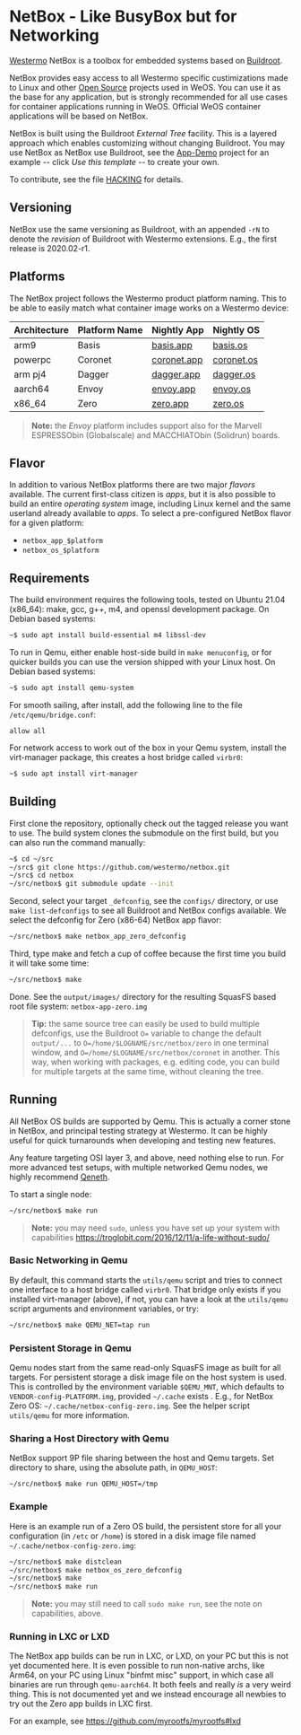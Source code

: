 NetBox - Like BusyBox but for Networking
========================================

[Westermo][] NetBox is a toolbox for embedded systems based on [Buildroot][].

NetBox provides easy access to all Westermo specific custimizations made to
Linux and other [Open Source][] projects used in WeOS.  You can use it as
the base for any application, but is strongly recommended for all use cases
for container applications running in WeOS.  Official WeOS container
applications will be based on NetBox.

NetBox is built using the Buildroot *External Tree* facility.  This is a
layered approach which enables customizing without changing Buildroot.
You may use NetBox as NetBox use Buildroot, see the [App-Demo][] project
for an example -- click *Use this template* -- to create your own.

To contribute, see the file [HACKING][] for details.


Versioning
----------

NetBox use the same versioning as Buildroot, with an appended `-rN` to
denote the *revision* of Buildroot with Westermo extensions.  E.g., the
first release is 2020.02-r1.


Platforms
---------

The NetBox project follows the Westermo product platform naming.  This to
be able to easily match what container image works on a Westermo device:

| **Architecture** | **Platform Name** | **Nightly App** | **Nightly OS** |
|------------------|-------------------|-----------------|----------------|
| arm9             | Basis             | [basis.app][]   | [basis.os][]   |
| powerpc          | Coronet           | [coronet.app][] | [coronet.os][] |
| arm pj4          | Dagger            | [dagger.app][]  | [dagger.os][]   |
| aarch64          | Envoy             | [envoy.app][]   | [envoy.os][]   |
| x86_64           | Zero              | [zero.app][]    | [zero.os][]    |

> **Note:** the *Envoy* platform includes support also for the Marvell
> ESPRESSObin (Globalscale) and MACCHIATObin (Solidrun) boards.


Flavor
------

In addition to various NetBox platforms there are two major *flavors*
available.  The current first-class citizen is *apps*, but it is also
possible to build an entire *operating system* image, including Linux
kernel and the same userland already available to *apps*.  To select
a pre-configured NetBox flavor for a given platform:

- `netbox_app_$platform`
- `netbox_os_$platform`


Requirements
------------

The build environment requires the following tools, tested on Ubuntu
21.04 (x86_64): make, gcc, g++, m4, and openssl development package.
On Debian based systems:

```sh
~$ sudo apt install build-essential m4 libssl-dev
```

To run in Qemu, either enable host-side build in `make menuconfig`, or
for quicker builds you can use the version shipped with your Linux host.
On Debian based systems:

```sh
~$ sudo apt install qemu-system
```

For smooth sailing, after install, add the following line to the file
`/etc/qemu/bridge.conf`:

```ApacheConf
allow all
```

For network access to work out of the box in your Qemu system, install
the virt-manager package, this creates a host bridge called `virbr0`:

```sh
~$ sudo apt install virt-manager
```


Building
--------

First clone the repository, optionally check out the tagged release you
want to use.  The build system clones the submodule on the first build,
but you can also run the command manually:

```sh
~$ cd ~/src
~/src$ git clone https://github.com/westermo/netbox.git
~/src$ cd netbox
~/src/netbox$ git submodule update --init
```

Second, select your target `_defconfig`, see the `configs/` directory,
or use `make list-defconfigs` to see all Buildroot and NetBox configs
available.  We select the defconfig for Zero (x86-64) NetBox app flavor:

```sh
~/src/netbox$ make netbox_app_zero_defconfig
```

Third, type make and fetch a cup of coffee because the first time you
build it will take some time:

```sh
~/src/netbox$ make
```

Done.  See the `output/images/` directory for the resulting SquasFS
based root file system: `netbox-app-zero.img`

> **Tip:** the same source tree can easily be used to build multiple
>   defconfigs, use the Buildroot `O=` variable to change the default
>   `output/...` to `O=/home/$LOGNAME/src/netbox/zero` in one terminal
>   window, and `O=/home/$LOGNAME/src/netbox/coronet` in another.  This
>   way, when working with packages, e.g. editing code, you can build
>   for multiple targets at the same time, without cleaning the tree.


Running
-------

All NetBox OS builds are supported by Qemu.  This is actually a corner
stone in NetBox, and principal testing strategy at Westermo.  It can be
highly useful for quick turnarounds when developing and testing new
features.

Any feature targeting OSI layer 3, and above, need nothing else to run.
For more advanced test setups, with multiple networked Qemu nodes, we
highly recommend [Qeneth](https://github.com/wkz/qeneth).

To start a single node:

```sh
~/src/netbox$ make run
```

> **Note:** you may need `sudo`, unless you have set up your system with
> capabilities https://troglobit.com/2016/12/11/a-life-without-sudo/


### Basic Networking in Qemu

By default, this command starts the `utils/qemu` script and tries to
connect one interface to a host bridge called `virbr0`.  That bridge
only exists if you installed virt-manager (above), if not, you can have
a look at the `utils/qemu` script arguments and environment variables,
or try:

```sh
~/src/netbox$ make QEMU_NET=tap run
```

### Persistent Storage in Qemu

Qemu nodes start from the same read-only SquasFS image as built for all
targets.  For persistent storage a disk image file on the host system is
used.  This is controlled by the environment variable `$QEMU_MNT`, which
defaults to `VENDOR-config-PLATFORM.img`, provided `~/.cache` exists .
E.g., for NetBox Zero OS: `~/.cache/netbox-config-zero.img`.  See the
helper script `utils/qemu` for more information.


### Sharing a Host Directory with Qemu

NetBox support 9P file sharing between the host and Qemu targets.  Set
directory to share, using the absolute path, in `QEMU_HOST`:

```
~/src/netbox$ make run QEMU_HOST=/tmp
```


### Example

Here is an example run of a Zero OS build, the persistent store for all
your configuration (in `/etc` or `/home`) is stored in a disk image file
named `~/.cache/netbox-config-zero.img`:

```sh
~/src/netbox$ make distclean
~/src/netbox$ make netbox_os_zero_defconfig
~/src/netbox$ make
~/src/netbox$ make run
```

> **Note:** you may still need to call `sudo make run`, see the note on
> capabilities, above.


### Running in LXC or LXD

The NetBox app builds can be run in LXC, or LXD, on your PC but this is
not yet documented here.  It is even possible to run non-native archs,
like Arm64, on your PC using Linux "binfmt misc" support, in which case
all binaries are run through `qemu-aarch64`.  It both feels and really
*is* a very weird thing.  This is not documented yet and we instead
encourage all newbies to try out the Zero app builds in LXC first.

For an example, see https://github.com/myrootfs/myrootfs#lxd



[Westermo]:      https://www.westermo.com/
[Buildroot]:     https://buildroot.org/ 
[HACKING]:       HACKING.md
[App-Demo]:      https://github.com/westermo/app-demo
[Open Source]:   https://en.wikipedia.org/wiki/Free_and_open-source_software
[basis.app]:     https://nightly.link/westermo/netbox/workflows/build/master/netbox-app-basis.zip
[coronet.app]:   https://nightly.link/westermo/netbox/workflows/build/master/netbox-app-coronet.zip
[dagger.app]:    https://nightly.link/westermo/netbox/workflows/build/master/netbox-app-dagger.zip
[envoy.app]:     https://nightly.link/westermo/netbox/workflows/build/master/netbox-app-envoy.zip
[zero.app]:      https://nightly.link/westermo/netbox/workflows/build/master/netbox-app-zero.zip
[basis.os]:      https://nightly.link/westermo/netbox/workflows/build/master/netbox-os-basis.zip
[coronet.os]:    https://nightly.link/westermo/netbox/workflows/build/master/netbox-os-coronet.zip
[dagger.os]:     https://nightly.link/westermo/netbox/workflows/build/master/netbox-os-dagger.zip
[envoy.os]:      https://nightly.link/westermo/netbox/workflows/build/master/netbox-os-envoy.zip
[zero.os]:       https://nightly.link/westermo/netbox/workflows/build/master/netbox-os-zero.zip
